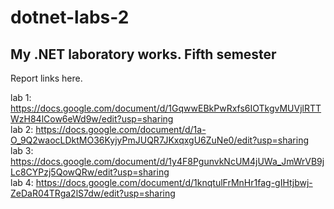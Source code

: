 # dotnet-labs-2
## My .NET laboratory works. Fifth semester

Report links here.

lab 1: https://docs.google.com/document/d/1GqwwEBkPwRxfs6IOTkgvMUVjlRTTWzH84lCow6eWd9w/edit?usp=sharing \
lab 2: https://docs.google.com/document/d/1a-O_9Q2waocLDktMO36KyjyPmJUQR7JKxqxgU6ZuNe0/edit?usp=sharing \
lab 3: https://docs.google.com/document/d/1y4F8PgunvkNcUM4jUWa_JmWrVB9jLc8CYPzj5QowQRw/edit?usp=sharing \
lab 4: https://docs.google.com/document/d/1knqtulFrMnHr1fag-gIHtjbwj-ZeDaR04TRga2lS7dw/edit?usp=sharing

